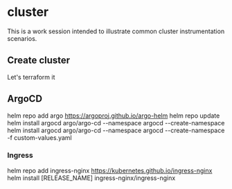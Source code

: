 # cluster

This is a work session intended to illustrate common cluster instrumentation scenarios.

## Create cluster
Let's terraform it

## ArgoCD

helm repo add argo https://argoproj.github.io/argo-helm
helm repo update
helm install argocd argo/argo-cd --namespace argocd --create-namespace
helm install argocd argo/argo-cd --namespace argocd --create-namespace -f custom-values.yaml

### Ingress
helm repo add ingress-nginx https://kubernetes.github.io/ingress-nginx
helm install [RELEASE_NAME] ingress-nginx/ingress-nginx

